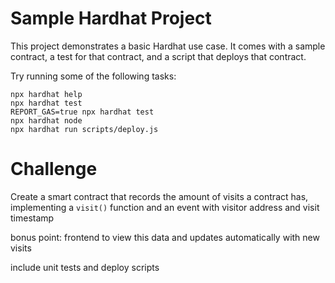 # Sample Hardhat Project

This project demonstrates a basic Hardhat use case. It comes with a sample contract, a test for that contract, and a script that deploys that contract.

Try running some of the following tasks:

```shell
npx hardhat help
npx hardhat test
REPORT_GAS=true npx hardhat test
npx hardhat node
npx hardhat run scripts/deploy.js
```

# Challenge
Create a smart contract that records the amount of visits a contract has, implementing a `visit()` function and an event with visitor address and visit timestamp

bonus point:
frontend to view this data and updates automatically with new visits

include unit tests and deploy scripts